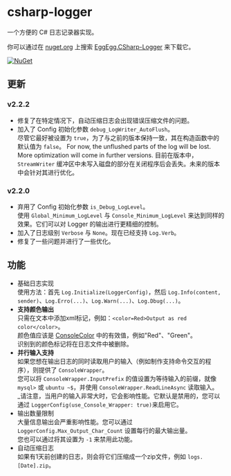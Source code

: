 # csharp-logger
一个方便的 C# 日志记录器实现。    

你可以通过在 [nuget.org](https://www.nuget.org) 上搜索 [EggEgg.CSharp-Logger](https://www.nuget.org/packages/EggEgg.CSharp-Logger) 来下载它。

[![NuGet](https://img.shields.io/nuget/v/EggEgg.CSharp-Logger.svg)](https://www.nuget.org/packages/EggEgg.CSharp-Logger)

## 更新
### v2.2.2
- 修复了在特定情况下，自动压缩日志会出现错误压缩文件的问题。
- 加入了 Config 初始化参数 `debug_LogWriter_AutoFlush`。  
  尽管它最好被设置为 `true`，为了与之前的版本保持一致，其在构造函数中的默认值为 `false`。
  For now, the unflushed parts of the log will be lost. More optimization will come in further versions. 
  目前在版本中，`StreamWriter` 缓冲区中未写入磁盘的部分在关闭程序后会丢失。未来的版本中会针对其进行优化。

### v2.2.0
- 弃用了 Config 初始化参数 `is_Debug_LogLevel`。  
  使用 `Global_Minimum_LogLevel` 与 `Console_Minimum_LogLevel` 来达到同样的效果。它们可以对 Logger 的输出进行更精细的控制。
- 加入了日志级别 `Verbose` 与 `None`。现在已经支持 `Log.Verb`。
- 修复了一些问题并进行了一些优化。

## 功能
- 基础日志实现        
  使用方法：首先 `Log.Initialize(LoggerConfig)`，然后 `Log.Info(content, sender)`、`Log.Erro(...)`、`Log.Warn(...)`、`Log.Dbug(...)`。   
- **支持颜色输出**   
  只需在文本中添加xml标记，例如：`<color=Red>Output as red color</color>`。    
  颜色值应该是 [ConsoleColor](https://learn.microsoft.com/en-us/dotnet/api/system.consolecolor) 中的有效值，例如"Red"、"Green"。   
  识别到的颜色标记将在日志文件中被删除。  
- **并行输入支持**         
  如果您想在输出日志的同时读取用户的输入（例如制作支持命令交互的程序），则提供了 `ConsoleWrapper`。    
  您可以将 `ConsoleWrapper.InputPrefix` 的值设置为等待输入的前缀，就像 `mysql>` 或 `ubuntu ~$`，并使用 `ConsoleWrapper.ReadLineAsync` 读取输入。    
  _请注意，当用户的输入非常大时，它会影响性能。它默认是禁用的，您可以通过 `LoggerConfig(use_Console_Wrapper: true)`来启用它。
- 输出数量限制       
  大量信息输出会严重影响性能。您可以通过 `LoggerConfig.Max_Output_Char_Count` 设置每行的最大输出量。      
  您也可以通过将其设置为 `-1` 来禁用此功能。
- 自动压缩日志         
  如果有1天前创建的日志，则会将它们压缩成一个zip文件，例如 `logs.[Date].zip`。